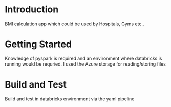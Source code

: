 # Introduction 
BMI calculation app which could be used by Hospitals, Gyms etc.. 

# Getting Started
Knowledge of pyspark is required and an environment where databricks is running would be requried. I used the Azure storage for reading/storing files 

# Build and Test
Build and test in databricks environment via the yaml pipeline 
